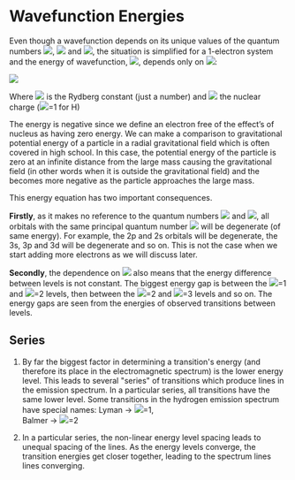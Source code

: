 # Wavefunction Energies

Even though a wavefunction depends on its unique values of the quantum numbers <img src="https://render.githubusercontent.com/render/math?math=n">, <img src="https://render.githubusercontent.com/render/math?math=l"> and <img src="https://render.githubusercontent.com/render/math?math=m_l">, the situation is simplified for a 1-electron system and the energy of wavefunction, <img src="https://render.githubusercontent.com/render/math?math=E_n">,  depends only on <img src="https://render.githubusercontent.com/render/math?math=n">:
 
<img src="https://render.githubusercontent.com/render/math?math=E_n=-\frac{R_HZ^2}{n^2}\rightarrow E_n\propto-\frac{1}{n^2}"> 
 
Where <img src="https://render.githubusercontent.com/render/math?math=R_H"> is the Rydberg constant (just a number) and <img src="https://render.githubusercontent.com/render/math?math=Z"> the nuclear charge (<img src="https://render.githubusercontent.com/render/math?math=Z">=1 for H)
 
The energy is negative since we define an electron free of the effect’s of nucleus as having zero energy. We can make a comparison to gravitational potential energy of a particle in a radial gravitational field which is often covered in high school. In this case, the potential energy of the particle is zero at an infinite distance from the large mass causing the gravitational field (in other words when it is outside the gravitational field) and the becomes more negative as the particle approaches the large mass. 

This energy equation has two important consequences.

**Firstly**, as it makes no reference to the quantum numbers <img src="https://render.githubusercontent.com/render/math?math=l"> and <img src="https://render.githubusercontent.com/render/math?math=m_l">, all orbitals with the same principal quantum number <img src="https://render.githubusercontent.com/render/math?math=n"> will be degenerate (of same energy). For example, the 2p and 2s orbitals will be degenerate, the 3s, 3p and 3d will be degenerate and so on. This is not the case when we start adding more electrons as we will discuss later. 
 
**Secondly**, the dependence on <img src="https://render.githubusercontent.com/render/math?math=\frac{1}{n^2}"> also means that the energy difference between levels is not constant. The biggest energy gap is between the <img src="https://render.githubusercontent.com/render/math?math=n">=1 and <img src="https://render.githubusercontent.com/render/math?math=n">=2 levels, then between the <img src="https://render.githubusercontent.com/render/math?math=n">=2 and <img src="https://render.githubusercontent.com/render/math?math=n">=3 levels and so on. The energy gaps are seen from the energies of observed transitions between levels. 

## Series 

1. By far the biggest factor in determining a transition's energy (and therefore its place in the electromagnetic spectrum) is the lower energy level. This leads to several "series" of transitions which produce lines in the emission spectrum. In a particular series, all transitions have the same lower level. Some transitions in the hydrogen emission spectrum have special names:
Lyman → <img src="https://render.githubusercontent.com/render/math?math=n">=1,  
Balmer → <img src="https://render.githubusercontent.com/render/math?math=n">=2 

2. In a particular series, the non-linear energy level spacing leads to unequal spacing of the lines. As the energy levels converge, the transition energies get closer together, leading to the spectrum lines lines converging.   



